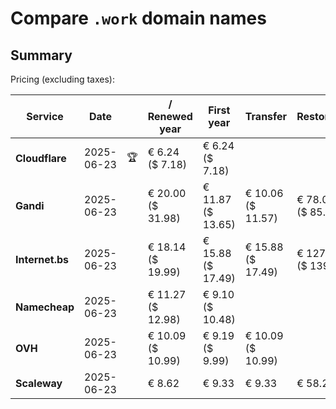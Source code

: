 # Compare `.work` domain names

## Summary

Pricing (excluding taxes):

| Service | Date |  | / Renewed year | First year | Transfer | Restoration |
|--|--|--|--|--|--|--|
| **Cloudflare** | 2025-06-23 | 🏆 | € 6.24<br>($ 7.18) | € 6.24<br>($ 7.18) |  |  |
| **Gandi** | 2025-06-23 |  | € 20.00<br>($ 31.98) | € 11.87<br>($ 13.65) | € 10.06<br>($ 11.57) | € 78.01<br>($ 85.44) |
| **Internet.bs** | 2025-06-23 |  | € 18.14<br>($ 19.99) | € 15.88<br>($ 17.49) | € 15.88<br>($ 17.49) | € 127.07<br>($ 139.99) |
| **Namecheap** | 2025-06-23 |  | € 11.27<br>($ 12.98) | € 9.10<br>($ 10.48) |  |  |
| **OVH** | 2025-06-23 |  | € 10.09<br>($ 10.99) | € 9.19<br>($ 9.99) | € 10.09<br>($ 10.99) |  |
| **Scaleway** | 2025-06-23 |  | € 8.62 | € 9.33 | € 9.33 | € 58.26 |
